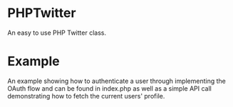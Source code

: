PHPTwitter
==========

An easy to use PHP Twitter class.


Example
==========

An example showing how to authenticate a user through implementing the OAuth flow and can be found in index.php as well as a simple API call demonstrating how to fetch the current users' profile.
